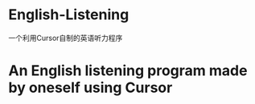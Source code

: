 # English-Listening
一个利用Cursor自制的英语听力程序
# An English listening program made by oneself using Cursor
